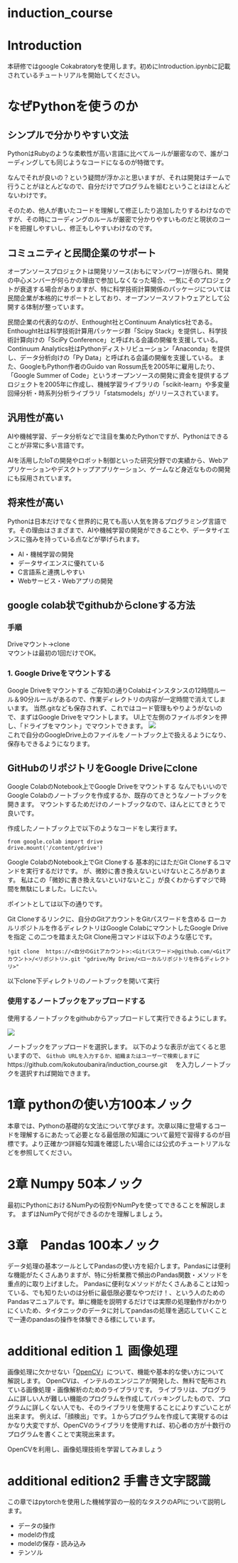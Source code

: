 # induction_course

# Introduction
本研修ではgoogle Cokabratoryを使用します。初めにIntroduction.ipynbに記載されているチュートリアルを開始してください。

# なぜPythonを使うのか

## シンプルで分かりやすい文法

PythonはRubyのような柔軟性が高い言語に比べてルールが厳密なので、誰がコーディングしても同じようなコードになるのが特徴です。

なんでそれが良いの？という疑問が浮かぶと思いますが、それは開発はチームで行うことがほとんどなので、自分だけでプログラムを組むということはほとんどないわけです。

そのため、他人が書いたコードを理解して修正したり追加したりするわけなのですが、その時にコーディングのルールが厳密で分かりやすいものだと現状のコードを把握しやすいし、修正もしやすいわけなのです。

## コミュニティと民間企業のサポート
オープンソースプロジェクトは開発リソース(おもにマンパワー)が限られ、開発の中心メンバーが何らかの理由で参加しなくなった場合、一気にそのプロジェクトが衰退する場合がありますが、特に科学技術計算関係のパッケージについては民間企業が本格的にサポートとしており、オープンソースソフトウェアとして公開する体制が整っています。

民間企業の代表的なのが、Enthought社とContinuum Analytics社である。
Enthought社は科学技術計算用パッケージ群「Scipy Stack」を提供し、科学技術計算向けの「SciPy Conference」と呼ばれる会議の開催を支援している。Continuum Analytics社はPythonディストリビューション「Anaconda」を提供し、データ分析向けの「Py Data」と呼ばれる会議の開催を支援している。
また、GoogleもPython作者のGuido van Rossum氏を2005年に雇用したり、「Google Summer of Code」というオープンソースの開発に資金を提供するプロジェクトを2005年に作成し、機械学習ライブラリの「scikit-learn」や多変量回帰分析・時系列分析ライブラリ「statsmodels」がリリースされています。

## 汎用性が高い

AIや機械学習、データ分析などで注目を集めたPythonですが、Pythonはできることが非常に多い言語です。

AIを活用したIoTの開発やロボット制御といった研究分野での実績から、Webアプリケーションやデスクトップアプリケーション、ゲームなど身近なものの開発にも採用されています。

## 将来性が高い

Pythonは日本だけでなく世界的に見ても高い人気を誇るプログラミング言語です。その理由はさまざまで、AIや機械学習の開発ができることや、データサイエンスに強みを持っている点などが挙げられます。

- AI・機械学習の開発
- データサイエンスに優れている
- C言語系と連携しやすい
- Webサービス・Webアプリの開発

## google colab状でgithubからcloneする方法
### 手順
Driveマウント→clone<br>
マウントは最初の1回だけでOK。
### 1. Google Driveをマウントする
Google Driveをマウントする
ご存知の通りColabはインスタンスの12時間ルール＆90分ルールがあるので、作業ディレクトリの内容が一定時間で消えてしまいます。
当然.gitなども保存されず、これではコード管理もやりようがないので、まずはGoogle Driveをマウントします。
UI上で左側のファイルボタンを押し、「ドライブをマウント」でマウントできます。
![](./utils/mount.png)
<br>
これで自分のGoogleDrive上のファイルをノートブック上で扱えるようになり、保存もできるようになります。

## GitHubのリポジトリをGoogle Driveにclone

Google ColabのNotebook上でGoogle Driveをマウントする
なんでもいいのでGoogle Colabのノートブックを作成するか、既存のてきとうなノートブックを開きます。
マウントするためだけのノートブックなので、ほんとにてきとうで良いです。

作成したノートブック上で以下のようなコードをし実行ます。
```
from google.colab import drive
drive.mount('/content/gdrive')
```
Google ColabのNotebook上でGit Cloneする
基本的にはただGit Cloneするコマンドを実行するだけです。
が、微妙に書き換えないといけないところがあります。
私はこの「微妙に書き換えないといけないとこ」が良くわからずマジで時間を無駄にしました。しにたい。

ポイントとしては以下の通りです。

Git Cloneするリンクに、自分のGitアカウントをGitパスワードを含める
ローカルリポジトルを作るディレクトリはGoogle ColabにマウントしたGoogle Driveを指定
この二つを踏まえたGit Clone用コマンドは以下のような感じです。
```
!git clone  https://<自分のGitアカウント>:<Gitパスワード>@github.com/<Gitアカウント>/<リポジトリ>.git "gdrive/My Drive/<ローカルリポジトリを作るディレクトリ>"
```

以下clone下ディレクトリのノートブックを開いて実行

### 使用するノートブックをアップロードする
使用するノートブックをgithubからアップロードして実行できるようにします。

![](./utils/アップロード.PNG)

ノートブックをアップロードを選択します。
以下のような表示が出てくると思いますので、
`Github URLを入力するか、組織またはユーザーで検索します`にhttps://github.com/kokutoubanira/induction_course.git　
を入力しノートブックを選択すれば開始できます。


# 1章 pythonの使い方100本ノック
本章では、Pythonの基礎的な文法について学びます。次章以降に登場するコードを理解するにあたって必要となる最低限の知識について最短で習得するのが目標です。より正確かつ詳細な知識を確認したい場合には公式のチュートリアルなどを参照してください。

# 2章 Numpy 50本ノック
最初にPythonにおけるNumPyの役割やNumPyを使ってできることを解説します。
まずはNumPyで何ができるのかを理解しましょう。

# 3章　Pandas 100本ノック
データ処理の基本ツールとしてPandasの使い方を紹介します。Pandasには便利な機能がたくさんありますが、特に分析業務で頻出のPandas関数・メソッドを重点的に取り上げました。
Pandasに便利なメソッドがたくさんあることは知っている、でも知りたいのは分析に最低限必要なやつだけ！、という人のためのPandasマニュアルです。単に機能を説明するだけでは実際の処理動作がわかりにくいため、タイタニックのデータに対してpandasの処理を適応していくことで一連のpandasの操作を体験できる様にしています。

# additional edition１ 画像処理　

画像処理に欠かせない「[OpenCV](https://opencv.org/)」について、機能や基本的な使い方について 解説します。
OpenCVは、インテルのエンジニアが開発した、無料で配布されている画像処理・画像解析のためのライブラリです。
ライブラリは、プログラムに詳しい人が難しい機能のプログラムを作成してパッキングしたもので、プログラムに詳しくない人でも、そのライブラリを使用することによりすごいことが出来ます。
例えば、「顔検出」です。１からプログラムを作成して実現するのはかなり大変ですが、OpenCVのライブラリを使用すれば、初心者の方が十数行のプログラムを書くことで実現出来ます。

OpenCVを利用し、画像処理技術を学習してみましょう

# additional edition2 手書き文字認識

この章ではpytorchを使用した機械学習の一般的なタスクのAPIについて説明します。
- データの操作
- modelの作成
- modelの保存・読み込み
- テンソル




